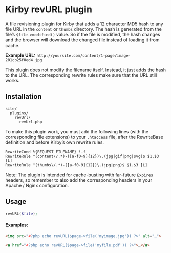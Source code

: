 # Kirby revURL plugin

A file revisioning plugin for [Kirby](https://github.com/getkirby/starterkit) that adds a 12 character MD5 hash to any file URL in the `content` or `thumbs` directory. The hash is generated from the file’s `$file->modified()` value. So if the file is modified, the hash changes and the browser will download the changed file instead of loading it from cache.

**Example URL:** `http://yoursite.com/content/1-page/image-201cb25f0ed4.jpg`

This plugin does not modify the filename itself. Instead, it just adds the hash to the URL. The corresponding rewrite rules make sure that the URL still works.

## Installation
```
site/
  plugins/
    revUrl/
      revUrl.php
```

To make this plugin work, you must add the following lines (with the corresponding file extensions) to your `.htaccess` file, after the RewriteBase definition and before Kirby’s own rewrite rules.

```apacheConf
RewriteCond %{REQUEST_FILENAME} !-f
RewriteRule ^(content\/.*)-([a-f0-9]{12})\.(jpg|gif|png|svg)$ $1.$3 [L]
RewriteRule ^(thumbs\/.*)-([a-f0-9]{12})\.(jpg|png)$ $1.$3 [L]
```

Note: The plugin is intended for cache-busting with far-future `Expires` headers, so remember to also add the corresponding headers in your Apache / Nginx configuration.

## Usage
```php
revURL($file);
```

#### Examples:
```html
<img src="<?php echo revURL($page->file('myimage.jpg')) ?>" alt="…">

<a href="<?php echo revURL($page->file('myfile.pdf')) ?>">…</a>
```
